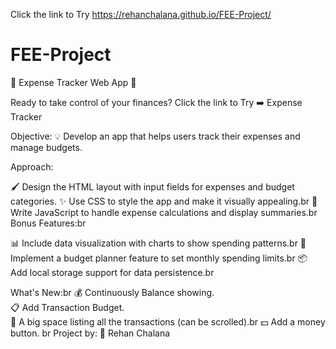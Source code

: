 Click the link to Try
https://rehanchalana.github.io/FEE-Project/

# FEE-Project

🌟 Expense Tracker Web App 🌟

Ready to take control of your finances? Click the link to Try ➡️ Expense Tracker

Objective: 💡 Develop an app that helps users track their expenses and manage budgets.

Approach:

🖌️ Design the HTML layout with input fields for expenses and budget categories.
✨ Use CSS to style the app and make it visually appealing.br
🧮 Write JavaScript to handle expense calculations and display summaries.br
Bonus Features:br

📊 Include data visualization with charts to show spending patterns.br
📆 Implement a budget planner feature to set monthly spending limits.br
📦 Add local storage support for data persistence.br

What's New:br
💰 Continuously Balance showing. <br>
📋 Add Transaction Budget. <br>
📜 A big space listing all the transactions (can be scrolled).br
💵 Add a money button. br
Project by: 🚀 Rehan Chalana
